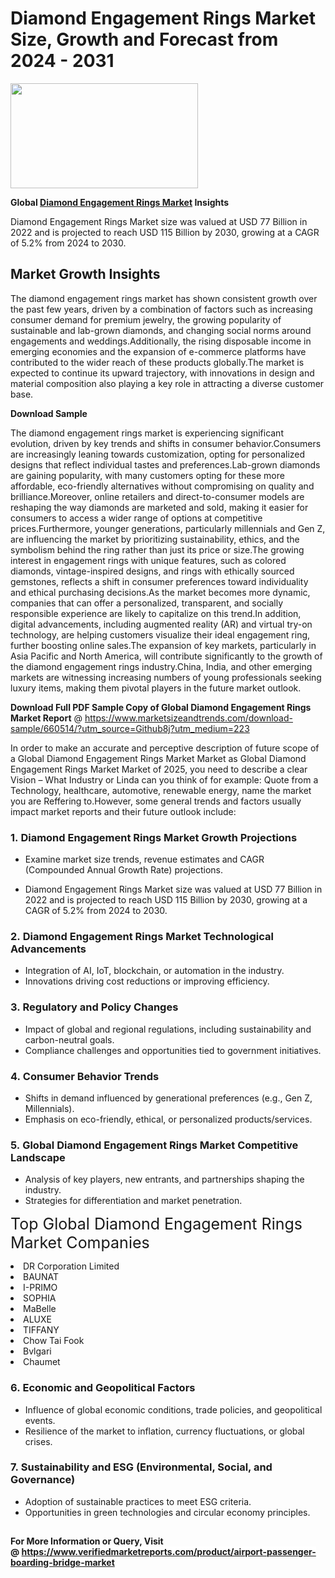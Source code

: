 <H1>Diamond Engagement Rings Market Size, Growth and Forecast from 2024 - 2031</H1><img class="aligncenter size-medium wp-image-584254" src="https://thirdeyenews.in/wp-content/uploads/2024/09/Global-Market-Research-300x168.jpeg" alt="" width="300" height="168" /><p><strong>Global&nbsp;<a href="https://www.marketsizeandtrends.com/download-sample/660514/?utm_source=Github8j?utm_medium=223">Diamond Engagement Rings Market</a> Insights</strong></p><p>Diamond Engagement Rings Market size was valued at USD 77 Billion in 2022 and is projected to reach USD 115 Billion by 2030, growing at a CAGR of 5.2% from 2024 to 2030.</p><p><h2>Market Growth Insights</h2> <p>The diamond engagement rings market has shown consistent growth over the past few years, driven by a combination of factors such as increasing consumer demand for premium jewelry, the growing popularity of sustainable and lab-grown diamonds, and changing social norms around engagements and weddings.Additionally, the rising disposable income in emerging economies and the expansion of e-commerce platforms have contributed to the wider reach of these products globally.The market is expected to continue its upward trajectory, with innovations in design and material composition also playing a key role in attracting a diverse customer base.</p> <p><strong>Download Sample</strong></p> <p>The diamond engagement rings market is experiencing significant evolution, driven by key trends and shifts in consumer behavior.Consumers are increasingly leaning towards customization, opting for personalized designs that reflect individual tastes and preferences.Lab-grown diamonds are gaining popularity, with many customers opting for these more affordable, eco-friendly alternatives without compromising on quality and brilliance.Moreover, online retailers and direct-to-consumer models are reshaping the way diamonds are marketed and sold, making it easier for consumers to access a wider range of options at competitive prices.Furthermore, younger generations, particularly millennials and Gen Z, are influencing the market by prioritizing sustainability, ethics, and the symbolism behind the ring rather than just its price or size.The growing interest in engagement rings with unique features, such as colored diamonds, vintage-inspired designs, and rings with ethically sourced gemstones, reflects a shift in consumer preferences toward individuality and ethical purchasing decisions.As the market becomes more dynamic, companies that can offer a personalized, transparent, and socially responsible experience are likely to capitalize on this trend.In addition, digital advancements, including augmented reality (AR) and virtual try-on technology, are helping customers visualize their ideal engagement ring, further boosting online sales.The expansion of key markets, particularly in Asia Pacific and North America, will contribute significantly to the growth of the diamond engagement rings industry.China, India, and other emerging markets are witnessing increasing numbers of young professionals seeking luxury items, making them pivotal players in the future market outlook.<p><span class=""><strong>Download Full PDF Sample Copy of Global Diamond Engagement Rings Market Report</strong> @ <a href="https://www.marketsizeandtrends.com/download-sample/660514/?utm_source=Github8j?utm_medium=223" target="_blank">https://www.marketsizeandtrends.com/download-sample/660514/?utm_source=Github8j?utm_medium=223</a></span></p><p>In order to make an accurate and perceptive description of future scope of a Global&nbsp;Diamond Engagement Rings Market Market as Global&nbsp;Diamond Engagement Rings Market Market of 2025, you need to describe a clear Vision &ndash; What Industry or Linda can you think of for example: Quote from a Technology, healthcare, automotive, renewable energy, name the market you are Reffering to.However, some general trends and factors usually impact market reports and their future outlook include:</p><h3>1.&nbsp;<strong>Diamond Engagement Rings Market Growth Projections</strong></h3><ul><li>Examine market size trends, revenue estimates and CAGR (Compounded Annual Growth Rate) projections.</li><li><p>Diamond Engagement Rings Market size was valued at USD 77 Billion in 2022 and is projected to reach USD 115 Billion by 2030, growing at a CAGR of 5.2% from 2024 to 2030.</p></li></ul><h3>2.&nbsp;<strong>Diamond Engagement Rings Market Technological Advancements</strong></h3><ul><li>Integration of AI, IoT, blockchain, or automation in the industry.</li><li>Innovations driving cost reductions or improving efficiency.</li></ul><h3>3.&nbsp;<strong>Regulatory and Policy Changes</strong></h3><ul><li>Impact of global and regional regulations, including sustainability and carbon-neutral goals.</li><li>Compliance challenges and opportunities tied to government initiatives.</li></ul><h3>4.&nbsp;<strong>Consumer Behavior Trends</strong></h3><ul><li>Shifts in demand influenced by generational preferences (e.g., Gen Z, Millennials).</li><li>Emphasis on eco-friendly, ethical, or personalized products/services.</li></ul><h3>5.&nbsp;<strong>Global Diamond Engagement Rings Market Competitive Landscape</strong></h3><ul><li>Analysis of key players, new entrants, and partnerships shaping the industry.</li><li>Strategies for differentiation and market penetration.</li></ul><p data-pm-slice="1 1 []"><span style="color: inherit; font-family: inherit; font-size: 25px;">Top Global Diamond Engagement Rings Market Companies</span></p><div class="" data-test-id=""><p><li>DR Corporation Limited</li><li> BAUNAT</li><li> I-PRIMO</li><li> SOPHIA</li><li> MaBelle</li><li> ALUXE</li><li> TIFFANY</li><li> Chow Tai Fook</li><li> Bvlgari</li><li> Chaumet</li></p></div><h3>6.&nbsp;<strong>Economic and Geopolitical Factors</strong></h3><ul><li>Influence of global economic conditions, trade policies, and geopolitical events.</li><li>Resilience of the market to inflation, currency fluctuations, or global crises.</li></ul><h3>7.&nbsp;<strong>Sustainability and ESG (Environmental, Social, and Governance)</strong></h3><ul><li>Adoption of sustainable practices to meet ESG criteria.</li><li>Opportunities in green technologies and circular economy principles.</li></ul><h2><strong style="font-size: 14px;">For More Information or Query, Visit @&nbsp;</strong><a style="background-color: #ffffff; font-size: 14px;" href="https://www.marketsizeandtrends.com/report/diamond-engagement-rings-market/" target="_blank">https://www.verifiedmarketreports.com/product/airport-passenger-boarding-bridge-market</a></h2>